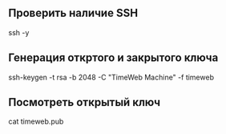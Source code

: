 ## Проверить наличие SSH
ssh -y

## Генерация откртого и закрытого ключа
ssh-keygen -t rsa  -b 2048 -C "TimeWeb Machine" -f timeweb


## Посмотреть открытый ключ
cat timeweb.pub